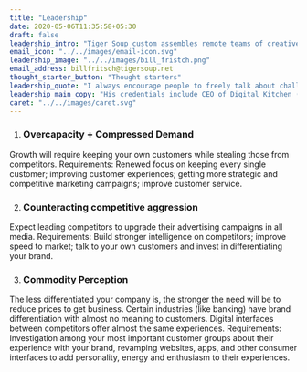 ```yaml
---
title: "Leadership"
date: 2020-05-06T11:35:58+05:30
draft: false
leadership_intro: "Tiger Soup custom assembles remote teams of creative leaders around the world to swiftly solve unique marketing challenges that current resources cannot solve either through lack of available time or lack of experience."
email_icon: "../../images/email-icon.svg"
leadership_image: "../../images/bill_fristch.png"
email_address: billfritsch@tigersoup.net
thought_starter_button: "Thought starters"
leadership_quote: "I always encourage people to freely talk about challenges. It never hurts to get another point-of-view. There is absolutely no obligation by contacting us."
leadership_main_copy: "His credentials include CEO of Digital Kitchen (Multiple Emmy Award winning creator of work recognized by people around the world); CEO of Cf2GS(one of the leading direct marketing agency brands in the US) and Director of Creative Services at Walt Disney (where his team helped to launch The Disney Channel and Disney Home Video."
caret: "../../images/caret.svg"
---
```


1. ### Overcapacity + Compressed Demand
Growth will require keeping your own customers while stealing those from competitors. Requirements: Renewed focus on keeping every single customer; improving customer experiences; getting more strategic and competitive marketing campaigns; improve customer service.

2. ### Counteracting competitive aggression
Expect leading competitors to upgrade their advertising campaigns in all media. Requirements: Build stronger intelligence on competitors; improve speed to market; talk to your own customers and invest in differentiating your brand.

3. ### Commodity Perception
The less differentiated your company is, the stronger the need will be to reduce prices to get business. Certain industries (like banking) have brand differentiation with almost no meaning to customers. Digital interfaces between competitors offer almost the same experiences. Requirements: Investigation among your most important customer groups about their experience with your brand, revamping websites, apps, and other consumer interfaces to add personality, energy and enthusiasm to their experiences.
